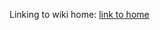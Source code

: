 Linking to wiki home:  [link to home](https://github.com/stan-dev/stan/wiki#general-notes-for-developer-process)
